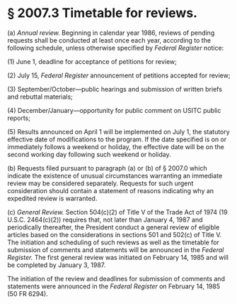 # § 2007.3   Timetable for reviews.

(a) *Annual review.* Beginning in calendar year 1986, reviews of pending requests shall be conducted at least once each year, according to the following schedule, unless otherwise specified by _Federal Register_ notice:


(1) June 1, deadline for acceptance of petitions for review;


(2) July 15, _Federal Register_ announcement of petitions accepted for review;


(3) September/October—public hearings and submission of written briefs and rebuttal materials;


(4) December/January—opportunity for public comment on USITC public reports;


(5) Results announced on April 1 will be implemented on July 1, the statutory effective date of modifications to the program. If the date specified is on or immediately follows a weekend or holiday, the effective date will be on the second working day following such weekend or holiday. 


(b) Requests filed pursuant to paragraph (a) or (b) of § 2007.0 which indicate the existence of unusual circumstances warranting an immediate review may be considered separately. Requests for such urgent consideration should contain a statement of reasons indicating why an expedited review is warranted. 


(c) *General Review.* Section 504(c)(2) of Title V of the Trade Act of 1974 (19 U.S.C. 2464(c)(2)) requires that, not later than January 4, 1987 and periodically thereafter, the President conduct a general review of eligible articles based on the considerations in sections 501 and 502(c) of Title V. The initiation and scheduling of such reviews as well as the timetable for submission of comments and statements will be announced in the _Federal Register._ The first general review was initiated on February 14, 1985 and will be completed by January 3, 1987. 


The initiation of the review and deadlines for submission of comments and statements were announced in the _Federal Register_ on February 14, 1985 (50 FR 6294).




